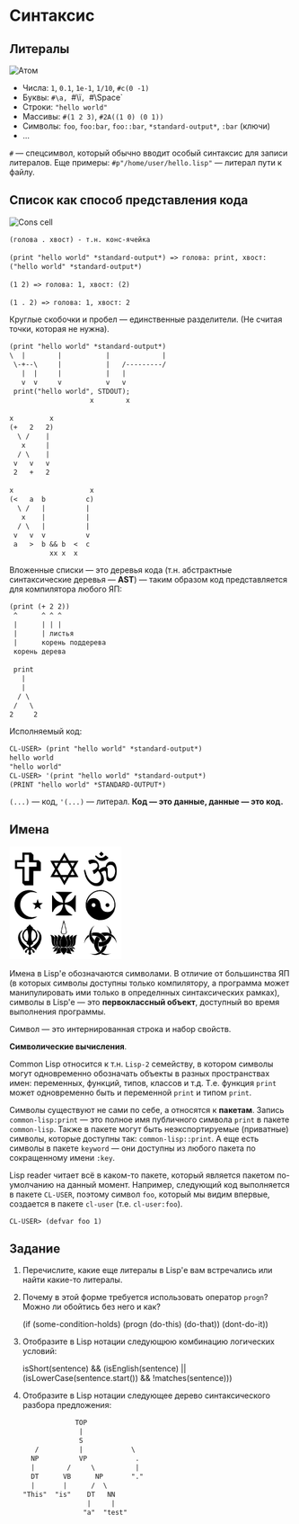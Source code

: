 # Синтаксис

## Литералы

![Атом](http://upload.wikimedia.org/wikipedia/commons/thumb/e/e2/Stylised_Lithium_Atom.png/200px-Stylised_Lithium_Atom.png)

- Числа: `1`, `0.1`, `1e-1`, `1/10`, `#c(0 -1)`
- Буквы: `#\a, `#\ї`, `#\Space`
- Строки: `"hello world"`
- Массивы: `#(1 2 3)`, `#2A((1 0) (0 1))`
- Символы: `foo`, `foo:bar`, `foo::bar`, `*standard-output*`, `:bar` (ключи)
- ...

`#` — спецсимвол, который обычно вводит особый синтаксис для записи литералов. Еще примеры: `#p"/home/user/hello.lisp"` — литерал пути к файлу.


## Список как способ представления кода

![Cons cell](http://upload.wikimedia.org/wikipedia/commons/thumb/1/1b/Cons-cells.svg/350px-Cons-cells.svg.png)

    (голова . хвост) - т.н. конс-ячейка

    (print "hello world" *standard-output*) => голова: print, хвост: ("hello world" *standard-output*)

	(1 2) => голова: 1, хвост: (2)

    (1 . 2) => голова: 1, хвост: 2

Круглые скобочки и пробел — единственные разделители. (Не считая точки, которая не нужна).

    (print "hello world" *standard-output*)
    \  |        |           |             |
     \-+--\     |           |   /---------/
       |  |     |           |   |
       v  v     v           v   v
     print("hello world", STDOUT);
                        x        x
 
    x         x
    (+   2   2)
      \ /    |
       x     |
      / \    |
     v   v   v
     2   +   2
 
    x                   x
    (<   a  b          c)
      \ /   |          |
       x    |          |
      / \   |          |
     v   v  v          v
     a   >  b && b  <  c
              xx x  x

Вложенные списки — это деревья кода (т.н. абстрактные синтаксические деревья — **AST**) — таким образом код представляется для компилятора любого ЯП:

    (print (+ 2 2))
     ^      ^ ^ ^
     |      | | |
     |      | листья
     |      корень поддерева
     корень дерева
 
     print
       |
       |
      / \
     /   \
    2     2

Исполняемый код:

	CL-USER> (print "hello world" *standard-output*)
    hello world
    "hello world"
    CL-USER> '(print "hello world" *standard-output*)
    (PRINT "hello world" *STANDARD-OUTPUT*)

`(...)` — код, `'(...)` — литерал. **Код — это данные, данные — это код.**


## Имена

![Символы](img/symbols.png)

Имена в Lisp'е обозначаются символами. В отличие от большинства ЯП (в которых символы доступны только компилятору, а программа может манипулировать ими только в определнных синтаксических рамках), символы в Lisp'е — это **первоклассный объект**, доступный во время выполнения программы.

Символ — это интернированная строка и набор свойств.

**Символические вычисления**.

Common Lisp относится к т.н. `Lisp-2` семейству, в котором символы могут одновременно обозначать объекты в разных пространствах имен: переменных, функций, типов, классов и т.д. Т.е. функция `print` может одновременно быть и переменной `print` и типом `print`.

Символы существуют не сами по себе, а относятся к **пакетам**. Запись `common-lisp:print` — это полное имя публичного символа `print` в пакете `common-lisp`. Также в пакете могут быть неэкспортируемые (приватные) символы, которые доступны так: `common-lisp::print`. А еще есть символы в пакете `keyword` — они доступны из любого пакета по сокращенному имени `:key`.

Lisp reader читает всё в каком-то пакете, который является пакетом по-умолчанию на данный момент. Например, следующий код выполняется в пакете `CL-USER`, поэтому символ `foo`, который мы видим впервые, создается в пакете `cl-user` (т.е. `cl-user:foo`).

    CL-USER> (defvar foo 1)


## Задание

1. Перечислите, какие еще литералы в Lisp'е вам встречались или найти какие-то литералы.
2. Почему в этой форме требуется использовать оператор `progn`? Можно ли обойтись без него и как?

     (if (some-condition-holds)
         (progn (do-this)
                (do-that))
         (dont-do-it))

3. Отобразите в Lisp нотации следующюю комбинацию логических условий:

    isShort(sentence) && (isEnglish(sentence) || (isLowerCase(sentence.start()) && !matches(sentence)))

4. Отобразите в Lisp нотации следующее дерево синтаксического разбора предложения:

                    TOP
                     |
                     S
          /          |            \
         NP          VP            .
         |        /     \          |
         DT      VB      NP       "."
         |       |      /  \
       "This"  "is"    DT   NN
                       |     |
                      "a"  "test"

